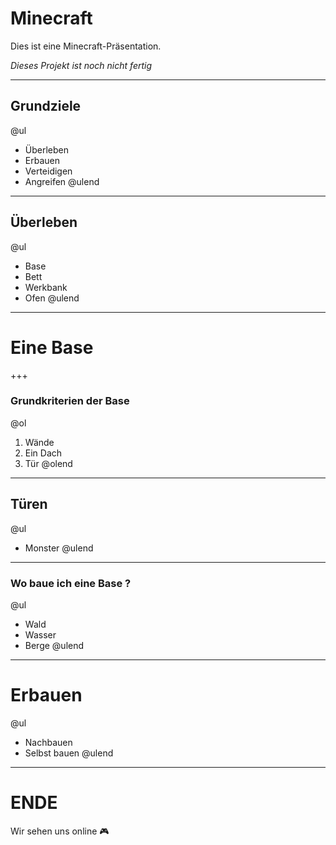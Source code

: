 # Minecraft

Dies ist eine Minecraft-Präsentation.

_Dieses Projekt ist noch nicht fertig_

---

## Grundziele

@ul
- Überleben
- Erbauen
- Verteidigen
- Angreifen
@ulend

---

## Überleben

@ul
- Base
- Bett
- Werkbank
- Ofen
@ulend

---

# Eine Base

+++

### Grundkriterien der Base

@ol
1. Wände 
1. Ein Dach 
1. Tür
@olend

---

## Türen

@ul
- Monster 
@ulend

---

### Wo baue ich eine Base ?

@ul
- Wald
- Wasser
- Berge
@ulend

---

# Erbauen

@ul
- Nachbauen
- Selbst bauen
@ulend

---

# ENDE

Wir sehen uns online 🎮
